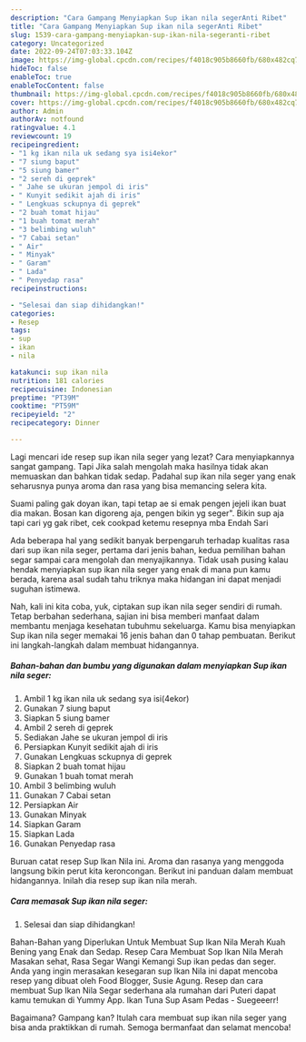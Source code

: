```yaml
---
description: "Cara Gampang Menyiapkan Sup ikan nila segerAnti Ribet"
title: "Cara Gampang Menyiapkan Sup ikan nila segerAnti Ribet"
slug: 1539-cara-gampang-menyiapkan-sup-ikan-nila-segeranti-ribet
category: Uncategorized
date: 2022-09-24T07:03:33.104Z
image: https://img-global.cpcdn.com/recipes/f4018c905b8660fb/680x482cq70/sup-ikan-nila-seger-foto-resep-utama.jpg
hideToc: false
enableToc: true
enableTocContent: false
thumbnail: https://img-global.cpcdn.com/recipes/f4018c905b8660fb/680x482cq70/sup-ikan-nila-seger-foto-resep-utama.jpg
cover: https://img-global.cpcdn.com/recipes/f4018c905b8660fb/680x482cq70/sup-ikan-nila-seger-foto-resep-utama.jpg
author: Admin
authorAv: notfound
ratingvalue: 4.1
reviewcount: 19
recipeingredient:
- "1 kg ikan nila uk sedang sya isi4ekor"
- "7 siung baput"
- "5 siung bamer"
- "2 sereh di geprek"
- " Jahe se ukuran jempol di iris"
- " Kunyit sedikit ajah di iris"
- " Lengkuas sckupnya di geprek"
- "2 buah tomat hijau"
- "1 buah tomat merah"
- "3 belimbing wuluh"
- "7 Cabai setan"
- " Air"
- " Minyak"
- " Garam"
- " Lada"
- " Penyedap rasa"
recipeinstructions:

- "Selesai dan siap dihidangkan!"
categories:
- Resep
tags:
- sup
- ikan
- nila

katakunci: sup ikan nila 
nutrition: 181 calories
recipecuisine: Indonesian
preptime: "PT39M"
cooktime: "PT59M"
recipeyield: "2"
recipecategory: Dinner

---
```



Lagi mencari ide resep sup ikan nila seger yang lezat? Cara menyiapkannya sangat gampang. Tapi Jika salah mengolah maka hasilnya tidak akan memuaskan dan bahkan tidak sedap. Padahal sup ikan nila seger yang enak seharusnya punya aroma dan rasa yang bisa memancing selera kita.


Suami paling gak doyan ikan, tapi tetap ae si emak pengen jejeli ikan buat dia makan. Bosan kan digoreng aja, pengen bikin yg seger&#34;. Bikin sup aja tapi cari yg gak ribet, cek cookpad ketemu resepnya mba Endah Sari

Ada beberapa hal yang sedikit banyak berpengaruh terhadap kualitas rasa dari sup ikan nila seger, pertama dari jenis bahan, kedua pemilihan bahan segar sampai cara mengolah dan menyajikannya. Tidak usah pusing kalau hendak menyiapkan sup ikan nila seger yang enak di mana pun kamu berada, karena asal sudah tahu triknya maka hidangan ini dapat menjadi suguhan istimewa.


Nah, kali ini kita coba, yuk, ciptakan sup ikan nila seger sendiri di rumah. Tetap berbahan sederhana, sajian ini bisa memberi manfaat dalam membantu menjaga kesehatan tubuhmu sekeluarga. Kamu bisa menyiapkan Sup ikan nila seger memakai 16 jenis bahan dan 0 tahap pembuatan. Berikut ini langkah-langkah dalam membuat hidangannya.

<!--inarticleads1-->

##### Bahan-bahan dan bumbu yang digunakan dalam menyiapkan Sup ikan nila seger:

1. Ambil 1 kg ikan nila uk sedang sya isi(4ekor)
1. Gunakan 7 siung baput
1. Siapkan 5 siung bamer
1. Ambil 2 sereh di geprek
1. Sediakan  Jahe se ukuran jempol di iris
1. Persiapkan  Kunyit sedikit ajah di iris
1. Gunakan  Lengkuas sckupnya di geprek
1. Siapkan 2 buah tomat hijau
1. Gunakan 1 buah tomat merah
1. Ambil 3 belimbing wuluh
1. Gunakan 7 Cabai setan
1. Persiapkan  Air
1. Gunakan  Minyak
1. Siapkan  Garam
1. Siapkan  Lada
1. Gunakan  Penyedap rasa


Buruan catat resep Sup Ikan Nila ini. Aroma dan rasanya yang menggoda langsung bikin perut kita keroncongan. Berikut ini panduan dalam membuat hidangannya. Inilah dia resep sup ikan nila merah. 

<!--inarticleads2-->

##### Cara memasak Sup ikan nila seger:


1. Selesai dan siap dihidangkan!

Bahan-Bahan yang Diperlukan Untuk Membuat Sup Ikan Nila Merah Kuah Bening yang Enak dan Sedap. Resep Cara Membuat Sop Ikan Nila Merah Masakan sehat, Rasa Segar Wangi Kemangi Sup ikan pedas dan seger. Anda yang ingin merasakan kesegaran sup Ikan Nila ini dapat mencoba resep yang dibuat oleh Food Blogger, Susie Agung. Resep dan cara membuat Sup Ikan Nila Segar sederhana ala rumahan dari Puteri dapat kamu temukan di Yummy App. Ikan Tuna Sup Asam Pedas - Suegeeerr! 

Bagaimana? Gampang kan? Itulah cara membuat sup ikan nila seger yang bisa anda praktikkan di rumah. Semoga bermanfaat dan selamat mencoba!
